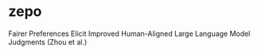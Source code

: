 # zepo
Fairer Preferences Elicit Improved Human-Aligned Large Language Model Judgments (Zhou et al.)
